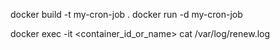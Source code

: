 docker build -t my-cron-job .
docker run -d my-cron-job


docker exec -it <container_id_or_name> cat /var/log/renew.log

